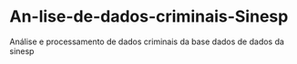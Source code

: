 # An-lise-de-dados-criminais-Sinesp
Análise e processamento de dados criminais da base dados de dados da sinesp
